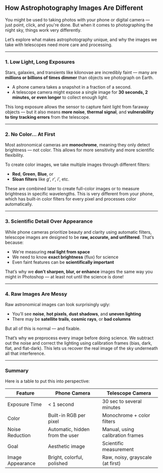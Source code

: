 ## How Astrophotography Images Are Different

You might be used to taking photos with your phone or digital camera — just point, click, and you're done. But when it comes to photographing the night sky, things work very differently.

Let’s explore what makes astrophotography unique, and why the images we take with telescopes need more care and processing.

---

### 1. Low Light, Long Exposures

Stars, galaxies, and transients like kilonovae are incredibly faint — many are **millions or billions of times dimmer** than objects we photograph on Earth.

- A phone camera takes a snapshot in a fraction of a second.
- A telescope camera might expose a single image for **30 seconds, 2 minutes, or even longer** to collect enough light.

This long exposure allows the sensor to capture faint light from faraway objects — but it also means **more noise**, **thermal signal**, and **vulnerability to tiny tracking errors** from the telescope.

---

### 2. No Color... At First

Most astronomical cameras are **monochrome**, meaning they only detect brightness — not color. This allows for more sensitivity and more scientific flexibility.

To create color images, we take multiple images through different filters:
- **Red**, **Green**, **Blue**, or
- **Sloan filters** like _g′_, _r′_, _i′_, etc.

These are combined later to create full-color images or to measure brightness in specific wavelengths. This is very different from your phone, which has built-in color filters for every pixel and processes color automatically.

---

### 3. Scientific Detail Over Appearance

While phone cameras prioritize beauty and clarity using automatic filters, telescope images are designed to be **raw, accurate, and unfiltered**. That’s because:
- We're measuring **real light from space**
- We need to know **exact brightness** (flux) for science
- Even faint features can be **scientifically important**

That’s why we **don’t sharpen, blur, or enhance** images the same way you might in Photoshop — at least not until the science is done!

---

### 4. Raw Images Are Messy

Raw astronomical images can look surprisingly ugly:
- You’ll see **noise**, **hot pixels**, **dust shadows**, and **uneven lighting**
- There may be **satellite trails**, **cosmic rays**, or **bad columns**

But all of this is normal — and fixable.

That’s why we preprocess every image before doing science. We subtract out the noise and correct the lighting using calibration frames (bias, dark, flat, and flat-dark). This lets us recover the real image of the sky underneath all that interference.

---

### Summary

Here is a table to put this into perspective:

| Feature              | Phone Camera                       | Telescope Camera                     |
|----------------------|-------------------------------------|---------------------------------------|
| Exposure Time        | < 1 second                         | 30 sec to several minutes             |
| Color                | Built-in RGB per pixel             | Monochrome + color filters            |
| Noise Reduction      | Automatic, hidden from the user    | Manual, using calibration frames      |
| Goal                 | Aesthetic image                    | Scientific measurement                |
| Image Appearance     | Bright, colorful, polished         | Raw, noisy, grayscale (at first)      |


